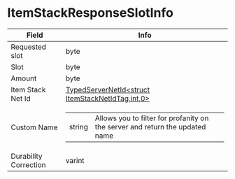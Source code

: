 # ItemStackResponseSlotInfo

<table><thead><tr><th>Field</th><th>Info</th></tr></thead><tbody>
<tr><td>Requested slot</td><td>byte</td></tr>
<tr><td>Slot</td><td>byte</td></tr>
<tr><td>Amount</td><td>byte</td></tr>
<tr><td>Item Stack Net Id</td><td><a href="../types/TypedServerNetId_ItemStackNetIdTag.md">TypedServerNetId&lt;struct ItemStackNetIdTag,int,0&gt;</a></td></tr>
<tr><td>Custom Name</td><td><table><tbody><tr><td>string</td><td>Allows you to filter for profanity on the server and return the updated name</td></tr></tbody></table></td></tr>
<tr><td>Durability Correction</td><td>varint</td></tr>
</tbody></table>
